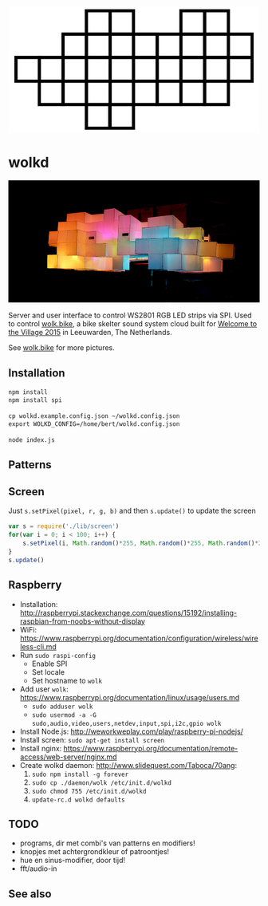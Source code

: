![](public/img/wolk-logo.png)

# wolkd

![](public/img/wolk.jpg)

Server and user interface to control WS2801 RGB LED strips via SPI. Used to control [wolk.bike](http://wolk.bike), a bike skelter sound system cloud built for [Welcome to the Village 2015](http://welcometothevillage.nl/project/de-wolk) in Leeuwarden, The Netherlands.

See [wolk.bike](http://wolk.bike) for more pictures.

## Installation

    npm install
    npm install spi

    cp wolkd.example.config.json ~/wolkd.config.json
    export WOLKD_CONFIG=/home/bert/wolkd.config.json

    node index.js

## Patterns

## Screen

Just `s.setPixel(pixel, r, g, b)` and then `s.update()` to update the screen

```js
var s = require('./lib/screen')
for(var i = 0; i < 100; i++) {
	s.setPixel(i, Math.random()*255, Math.random()*255, Math.random()*255)
}
s.update()
```

## Raspberry

- Installation: http://raspberrypi.stackexchange.com/questions/15192/installing-raspbian-from-noobs-without-display
- WiFi: https://www.raspberrypi.org/documentation/configuration/wireless/wireless-cli.md
- Run `sudo raspi-config`
  - Enable SPI
  - Set locale
  - Set hostname to `wolk`
- Add user `wolk`: https://www.raspberrypi.org/documentation/linux/usage/users.md
  - `sudo adduser wolk`
  - `sudo usermod -a -G sudo,audio,video,users,netdev,input,spi,i2c,gpio wolk`
- Install Node.js: http://weworkweplay.com/play/raspberry-pi-nodejs/
- Install screen: `sudo apt-get install screen`
- Install nginx: https://www.raspberrypi.org/documentation/remote-access/web-server/nginx.md
- Create wolkd daemon: http://www.slidequest.com/Taboca/70ang:
  1. `sudo npm install -g forever`
  2. `sudo cp ./daemon/wolk /etc/init.d/wolkd`
  3. `sudo chmod 755 /etc/init.d/wolkd`
  4. `update-rc.d wolkd defaults`

## TODO

- programs, dir met combi's van patterns en modifiers!
- knopjes met achtergrondkleur of patroontjes!
- hue en sinus-modifier, door tijd!
 - fft/audio-in

## See also